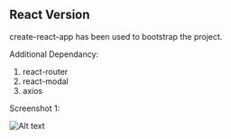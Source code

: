 ## React Version

create-react-app has been used to bootstrap the project.

Additional Dependancy:
1. react-router
2. react-modal
3. axios

Screenshot 1:

![Alt text](/screenie1.png?raw=true)